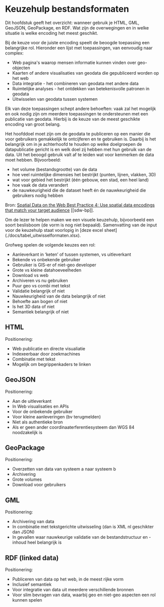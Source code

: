 # Keuzehulp bestandsformaten

Dit hoofdstuk geeft het overzicht: wanneer gebruik je HTML, GML, GeoJSON, GeoPackage, en RDF. Wat zijn de overwegingen en in welke situatie is welke encoding het meest geschikt.

Bij de keuze voor de juiste encoding speelt de beoogde toepassing een belangrijke rol. Hieronder een lijst met toepassingen, van eenvoudig naar complex:

- Web pagina's waarop mensen informatie kunnen vinden over geo-objecten
- Kaarten of andere visualisaties van geodata die gepubliceerd worden op het web
- Data integratie - het combineren van geodata met andere data
- Ruimtelijke analyses - het ontdekken van betekenisvolle patronen in geodata
- Uitwisselen van geodata tussen systemen

Elk van deze toepassingen schept andere behoeften: vaak zal het mogelijk en ook nodig zijn om meerdere toepassingen te ondersteunen met een publicatie van geodata. Hierbij is de keuze van de meest geschikte encoding van groot belang.

Het hoofddoel moet zijn om de geodata te publiceren op een manier die voor gebruikers gemakkelijk te ontcijferen en te gebruiken is. Daarbij is het belangrijk om in je achterhoofd te houden op welke doelgroepen de datapublicatie gericht is en welk doel zij hebben met hun gebruik van de data. Uit het beoogd gebruik valt af te leiden wat voor kenmerken de data moet hebben. Bijvoorbeeld:

- het volume (bestandsgrootte) van de data
- hoe veel ruimtelijke dimensies het bestrijkt (punten, lijnen, vlakken, 3D)
- wat voor gebied het bestrijkt (één gebouw, een stad, een heel land)
- hoe vaak de data verandert
- de nauwkeurigheid die de dataset heeft én de nauwkeurigheid die gebruikers nodig hebben

Bron: <a href ="https://www.w3.org/TR/sdw-bp/#semantic-thing">Spatial Data on the Web Best Practice 4: Use spatial data encodings that match your target audience</a> [[sdw-bp]].

<aside class="note">
Om de lezer te helpen maken we een visuele keuzehulp,  bijvoorbeeld een soort beslisboom (de vorm is nog niet bepaald). Samenvatting van de input voor de keuzehulp staat voorlopig in [deze excel sheet](./docs/tabel_uitwisselformaten.xlsx).</aside>

Grofweg spelen de volgende keuzes een rol:

-	Aanleverkant in ‘keten’ of tussen systemen, vs uitleverkant
-	Bekende vs onbekende gebruiker
-	Gebruiker is GIS-er of niet-geo developer
-	Grote vs kleine datahoeveelheden
-	Download vs web
-	Archiveren vs nu gebruiken
-	Puur geo vs combi met tekst
-	Validatie belangrijk of niet
-	Nauwkeurigheid van de data belangrijk of niet
-	Behoefte aan bogen of niet
-	Is het 3D data of niet
-	Semantiek belangrijk of niet

## HTML
Positionering:
- Web publicatie en directe visualiatie
- Indexeerbaar door zoekmachines
- Combinatie met tekst
- Mogelijk om begrippenkaders te linken

## GeoJSON
Positionering:
- Aan de uitleverkant
- In Web visualisaties en APIs
- Voor de onbekende gebruiker
- Voor kleine aanleveringen (bv terugmelden)
- Niet als authentieke bron
- Als er geen ander coordinaaterferentiesysteem dan WGS 84 noodzakelijk is

## GeoPackage
Positionering:
- Overzetten van data van systeem a naar systeem b
- Archivering
- Grote volumes
- Download voor gebruikers

## GML
Positionering:
- Archivering van data
- In combinatie met tekstgerichte uitwisseling (dan is XML nl geschikter dan JSON)
- In gevallen waar nauwkeurige validatie van de bestandstructuur en -inhoud heel belangrijk is

## RDF (linked data)
Positionering:
- Publiceren van data op het web, in de meest rijke vorm
- Inclusief semantiek
- Voor integratie van data uit meerdere verschillende bronnen
- Voor slim bevragen van data, waarbij geo en niet-geo aspecten een rol kunnen spelen
